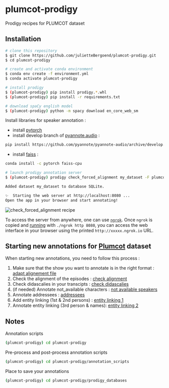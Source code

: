 # plumcot-prodigy

Prodigy recipes for PLUMCOT dataset

## Installation


```bash
# clone this repository
$ git clone https://github.com/julietteBergoend/plumcot-prodigy.git
$ cd plumcot-prodigy

# create and activate conda environment
$ conda env create -f environment.yml
$ conda activate plumcot-prodigy

# install prodigy 
$ (plumcot-prodigy) pip install prodigy.*.whl
$ (plumcot-prodigy) pip install -r requirements.txt

# download spaCy english model
$ (plumcot-prodigy) python -m spacy download en_core_web_sm
```
Install libraries for speaker annotation :
- install [pytorch](https://pytorch.org/)
- install develop branch of [pyannote.audio](https://github.com/pyannote/pyannote-audio/tree/develop) :
```bash
pip install https://github.com/pyannote/pyannote-audio/archive/develop.zip
```
- install [faiss](https://github.com/facebookresearch/faiss) :
```bash
conda install -c pytorch faiss-cpu
```
```bash
# launch prodigy annotation server
$ (plumcot-prodigy) prodigy check_forced_alignment my_dataset -F plumcot_prodigy/recipes.py

Added dataset my_dataset to database SQLite.

✨  Starting the web server at http://localhost:8080 ...
Open the app in your browser and start annotating!

```

![check_forced_alignment recipe](screenshots/check_forced_alignment.jpg)


To access the server from anywhere, one can use [`ngrok`](https://ngrok.com/).
Once `ngrok` is copied and [running](https://dashboard.ngrok.com/get-started/setup) with `./ngrok http 8080`, you can access the web interface in your browser using the printed `http://xxxxx.ngrok.io` URL.

## Starting new annotations for [Plumcot](https://github.com/julietteBergoend/pyannote-db-plumcot) dataset

When starting new annotations, you need to follow this process : 

1. Make sure that the show you want to annotate is in the right format : [adapt alignement file](https://github.com/julietteBergoend/plumcot-prodigy/tree/main/plumcot_prodigy#before-annotation)
2. Check the alignment of the episodes : [check alignment](https://github.com/julietteBergoend/plumcot-prodigy/tree/main/plumcot_prodigy#check-alignment)
3. Check didascalies in your transcipts : [check didascalies](https://github.com/julietteBergoend/plumcot-prodigy/tree/main/plumcot_prodigy#check-didascalies)
4. (if needed) Annotate not_available characters : [not available speakers](https://github.com/julietteBergoend/plumcot-prodigy/tree/main/plumcot_prodigy#not_available-characters)
5. Annotate addressees : [addressees](https://github.com/julietteBergoend/plumcot-prodigy/tree/main/plumcot_prodigy#addressees)
6. Add entity linking (1st & 2nd persons) : [entity linking 1](https://github.com/julietteBergoend/plumcot-prodigy/tree/main/plumcot_prodigy#entity-linking---1st-2nd-persons--names)
7. Annotate entity linking (3rd person & names): [entity linking 2](https://github.com/julietteBergoend/plumcot-prodigy/tree/main/plumcot_prodigy#entity-linking---3rd-person--names)

## Notes

Annotation scripts
```bash
(plumcot-prodigy) cd plumcot-prodigy
```

Pre-process and post-process annotation scripts
```bash
(plumcot-prodigy) cd plumcot-prodigy/annotation_scripts
```

Place to save your annotations
```bash
(plumcot-prodigy) cd plumcot-prodigy/prodigy_databases
```
